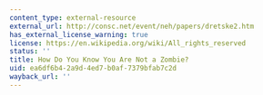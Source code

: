 ```yaml
---
content_type: external-resource
external_url: http://consc.net/event/neh/papers/dretske2.htm
has_external_license_warning: true
license: https://en.wikipedia.org/wiki/All_rights_reserved
status: ''
title: How Do You Know You Are Not a Zombie?
uid: ea6df6b4-2a9d-4ed7-b0af-7379bfab7c2d
wayback_url: ''
---
```

